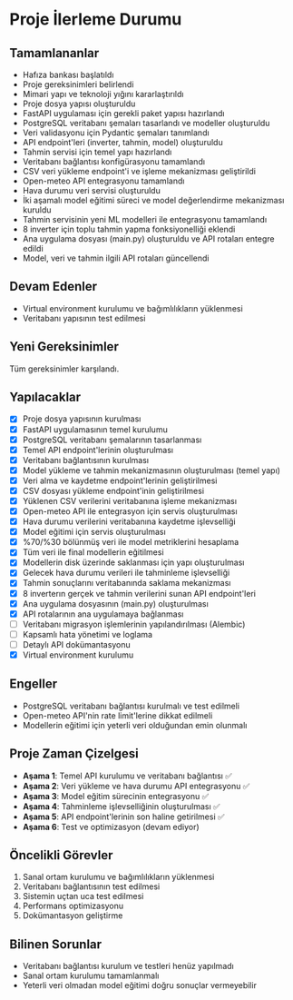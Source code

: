 # Proje İlerleme Durumu

## Tamamlananlar
- Hafıza bankası başlatıldı
- Proje gereksinimleri belirlendi
- Mimari yapı ve teknoloji yığını kararlaştırıldı
- Proje dosya yapısı oluşturuldu
- FastAPI uygulaması için gerekli paket yapısı hazırlandı
- PostgreSQL veritabanı şemaları tasarlandı ve modeller oluşturuldu
- Veri validasyonu için Pydantic şemaları tanımlandı
- API endpoint'leri (inverter, tahmin, model) oluşturuldu
- Tahmin servisi için temel yapı hazırlandı
- Veritabanı bağlantısı konfigürasyonu tamamlandı
- CSV veri yükleme endpoint'i ve işleme mekanizması geliştirildi
- Open-meteo API entegrasyonu tamamlandı
- Hava durumu veri servisi oluşturuldu
- İki aşamalı model eğitimi süreci ve model değerlendirme mekanizması kuruldu
- Tahmin servisinin yeni ML modelleri ile entegrasyonu tamamlandı
- 8 inverter için toplu tahmin yapma fonksiyonelliği eklendi
- Ana uygulama dosyası (main.py) oluşturuldu ve API rotaları entegre edildi
- Model, veri ve tahmin ilgili API rotaları güncellendi

## Devam Edenler
- Virtual environment kurulumu ve bağımlılıkların yüklenmesi
- Veritabanı yapısının test edilmesi

## Yeni Gereksinimler
Tüm gereksinimler karşılandı.

## Yapılacaklar
- [x] Proje dosya yapısının kurulması
- [x] FastAPI uygulamasının temel kurulumu
- [x] PostgreSQL veritabanı şemalarının tasarlanması
- [x] Temel API endpoint'lerinin oluşturulması
- [x] Veritabanı bağlantısının kurulması
- [x] Model yükleme ve tahmin mekanizmasının oluşturulması (temel yapı)
- [x] Veri alma ve kaydetme endpoint'lerinin geliştirilmesi
- [x] CSV dosyası yükleme endpoint'inin geliştirilmesi
- [x] Yüklenen CSV verilerini veritabanına işleme mekanizması
- [x] Open-meteo API ile entegrasyon için servis oluşturulması
- [x] Hava durumu verilerini veritabanına kaydetme işlevselliği
- [x] Model eğitimi için servis oluşturulması
- [x] %70/%30 bölünmüş veri ile model metriklerini hesaplama
- [x] Tüm veri ile final modellerin eğitilmesi
- [x] Modellerin disk üzerinde saklanması için yapı oluşturulması
- [x] Gelecek hava durumu verileri ile tahminleme işlevselliği
- [x] Tahmin sonuçlarını veritabanında saklama mekanizması
- [x] 8 inverterın gerçek ve tahmin verilerini sunan API endpoint'leri
- [x] Ana uygulama dosyasının (main.py) oluşturulması
- [x] API rotalarının ana uygulamaya bağlanması
- [ ] Veritabanı migrasyon işlemlerinin yapılandırılması (Alembic)
- [ ] Kapsamlı hata yönetimi ve loglama
- [ ] Detaylı API dokümantasyonu
- [x] Virtual environment kurulumu

## Engeller
- PostgreSQL veritabanı bağlantısı kurulmalı ve test edilmeli
- Open-meteo API'nin rate limit'lerine dikkat edilmeli
- Modellerin eğitimi için yeterli veri olduğundan emin olunmalı

## Proje Zaman Çizelgesi
- **Aşama 1**: Temel API kurulumu ve veritabanı bağlantısı ✅
- **Aşama 2**: Veri yükleme ve hava durumu API entegrasyonu ✅
- **Aşama 3**: Model eğitim sürecinin entegrasyonu ✅
- **Aşama 4**: Tahminleme işlevselliğinin oluşturulması ✅
- **Aşama 5**: API endpoint'lerinin son haline getirilmesi ✅
- **Aşama 6**: Test ve optimizasyon (devam ediyor)

## Öncelikli Görevler
1. Sanal ortam kurulumu ve bağımlılıkların yüklenmesi
2. Veritabanı bağlantısının test edilmesi
3. Sistemin uçtan uca test edilmesi
4. Performans optimizasyonu
5. Dokümantasyon geliştirme

## Bilinen Sorunlar
- Veritabanı bağlantısı kurulum ve testleri henüz yapılmadı
- Sanal ortam kurulumu tamamlanmalı
- Yeterli veri olmadan model eğitimi doğru sonuçlar vermeyebilir 